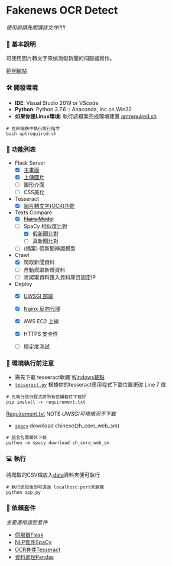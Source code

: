 # Fakenews OCR Detect 
*使用前請先閱讀該文件!!!!!*

### 📎 基本說明
可使用圖片轉文字來偵測假新聞的伺服器實作。

[範例網站](https://kidneyweakx.nctu.me/)

### 🛠 開發環境
- **IDE**: Visual Studio 2019 or VScode
- **Python**: Python 3.7.6 :: Anaconda, Inc on Win32
- **如果你是Linux環境**: 執行該檔案完成環境建置 [aptrequired.sh](./aptrequired.sh)
```[shell]
# 在終端機中執行該行指令
bash aptrequired.sh
```

### 📜 功能列表
- Flask Server
    - [x] [主畫面](./templates/index.html)
    - [x] [上傳圖片](./templates/upload.html)
    - [ ] 圖形介面
    - [ ] CSS美化  
- Tesseract
    - [x] [圖片轉文字(OCR)功能](./utils/tesseract.py)
- Texts Compare
    - [x] [<del>Flairs Model</del>](./archives/ispam.py)
    - [ ]  SpaCy 相似度比對
        - [x] [假新聞比對](./utils/similar.py)
        - [ ] 真新聞比對
    - [ ] (備案) 假新聞辨識模型
- Crawl
    - [x] 爬取新聞資料
    - [ ] 自動爬取新增資料
    - [ ] 將爬取資料匯入資料庫且固定IP
- Deploy
    - [x] [UWSGI 部屬](./uwsgi.ini)
    - [x] [Nginx 反向代理](./nginxsetting.txt)
    - [x] AWS EC2 上線
    - [x] HTTPS 安全性
    - [ ] 穩定度測試 



### 🔔 環境執行前注意
- 需先下載 tesseract軟體 [Windows載點](https://tesseract-ocr.github.io/tessdoc/4.0-with-LSTM.html)
- [`tesseract.py`](./utils/tesseract.py) 根據你的tesseract應用程式下載位置更改 Line 7 值 
``` [python]
# 先執行該行程式將所有依賴套件下載好
pip install -r requirement.txt
```
[Requirement.txt](./requirement.txt)
NOTE:*UWSGI可視情況不下載*
- [`spacy`](https://spacy.io/usage) download chinese(zh_core_web_sm)
``` [python]
# 語言包需額外下載
python -m spacy download zh_core_web_sm
```


### 💻 執行
將爬取的CSV檔放入[data](./utils/data)資料夾便可執行
```[python]
# 執行該段後即可透過 localhost:port來瀏覽
python app.py
```

### 🔧 依賴套件
*主要運用這些套件*
- [伺服器Flask](https://flask.palletsprojects.com/)
- [NLP套件SpaCy](https://spacy.io/)
- [OCR套件Tesseract](https://github.com/tesseract-ocr/tesseract/wiki)
- [資料處理Pandas](https://pandas.pydata.org/)


